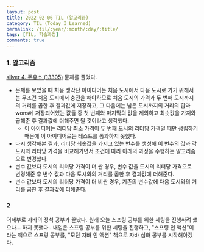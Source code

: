 ```yaml
---
layout: post
title: 2022-02-06 TIL (알고리즘) 
category: TIL (Today I Learned)
permalink: /til/:year/:month/:day/:title/
tags: [TIL, 학습과정]
comments: true
---
```




### 1. 알고리즘

[silver 4. 주유소 (13305)]() 문제를 풀었다.

- 문제를 보았을 때 처음 생각난 아이디어는 처음 도시에서 다음 도시로 가기 위해서는 무조건 처음 도시에서 충전을 해야하므로 처음 도시의 가격과 두 번째 도시까지의 거리를 곱한 후 결과값에 저장하고, 그 다음에는 남은 도시까지의 거리의 합과 wons에 저장되어있는 값들 중 첫 번째와 마지막의 값을 제외하고 최솟값을 가져와 곱해준 후 결과값에 더해주면 될 것이라고 생각했다.
  - 이 아이디어는 리터당 최소 가격이 두 번째 도시의 리터당 가격일 때만 성립하기 때문에 이 아이디어로는 테스트를 통과하지 못했다.
-  다시 생각해본 결과, 리터당 최솟값을 가지고 있는 변수를 생성해 이 변수의 값과 각 도시의 리터당 가격을 비교해가면서 조건에 따라 아래의 과정을 수행하는 알고리즘으로 변경했다.
  - 변수 값보다 도시의 리터당 가격이 더 싼 경우, 변수 값을 도시의 리터당 가격으로 변경해준 후 변수 값과 다음 도시와의 거리를 곱한 후 결과값에 더해준다.
  - 변수 값보다 도시의 리터당 가격이 더 비싼 경우, 기존의 변수값에 다음 도시와의 거리를 곱한 후 결과값에 더해준다. 





### 2

어제부로 자바의 정석 공부가 끝났다. 원래 오늘 스프링 공부를 위한  세팅을 진행하려 했으나... 하지 못했다.. 내일은 스프링 공부를 위한 세팅을 진행하고, "스프링 인 액션"이라는 책으로 스프링 공부를, "모던 자바 인 액션" 책으로 자바 심화 공부를 시작해야겠다.

